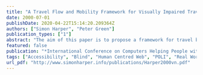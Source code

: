 ```yaml
---
title: "A Travel Flow and Mobility Framework for Visually Impaired Travellers"
date: 2000-07-01
publishDate: 2020-04-22T15:14:20.209364Z
authors: ["Simon Harper", "Peter Green"]
publication_types: ["1"]
abstract: "The aim of this paper is to propose a framework for travel by visually impaired people in order to provide a basis on which to develop future mobility and orientation systems to support such travellers. The 'travel task' is reviewed, and then analysed in the context of visual impairment, leading to the development of a simple framework to describe how travel is accomplished. Once this framework has been developed it can be used as a means of examining travel and travel aids for visually impaired people so that inadequacies in the provision of these travel aids can be addressed."
featured: false
publication: "*International Conference on Computers Helping People with Special Needs*"
tags: ["Accessibility", "Blind", "Human Centred Web", "POLI", "Real World Mobility", "Visually Impaired"]
url_pdf: "http://www.simonharper.info/publications/Harper2000vn.pdf"
---
```


